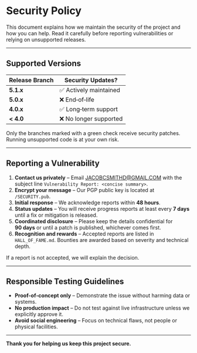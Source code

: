  # Security Policy

This document explains how we maintain the security of the project and how you can help. Read it carefully before reporting vulnerabilities or relying on unsupported releases.

---

## Supported Versions

| Release Branch | Security Updates?     |
| -------------- | --------------------- |
| **5.1.x**      | ✅ Actively maintained |
| **5.0.x**      | ❌ End‑of‑life         |
| **4.0.x**      | ✅ Long‑term support   |
| **< 4.0**      | ❌ No longer supported |

Only the branches marked with a green check receive security patches. Running unsupported code is at your own risk.

---

## Reporting a Vulnerability

1. **Contact us privately** – Email [JACOBCSMITHD@GMAIL.COM](mailto:JACOBCSMITHD@GMAIL.COM) with the subject line `Vulnerability Report: <concise summary>`.
2. **Encrypt your message** – Our PGP public key is located at `/SECURITY.pub`.
3. **Initial response** – We acknowledge reports within **48 hours**.
4. **Status updates** – You will receive progress reports at least every **7 days** until a fix or mitigation is released.
5. **Coordinated disclosure** – Please keep the details confidential for **90 days** or until a patch is published, whichever comes first.
6. **Recognition and rewards** – Accepted reports are listed in `HALL_OF_FAME.md`. Bounties are awarded based on severity and technical depth.

If a report is not accepted, we will explain the decision.

---

## Responsible Testing Guidelines

* **Proof‑of‑concept only** – Demonstrate the issue without harming data or systems.
* **No production impact** – Do not test against live infrastructure unless we explicitly approve it.
* **Avoid social engineering** – Focus on technical flaws, not people or physical facilities.

---

**Thank you for helping us keep this project secure.**
